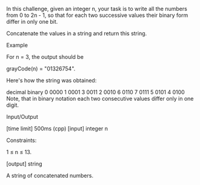 In this challenge, given an integer n, your task is to write all the numbers from 0 to 2n - 1, so that for each two successive values their binary form differ in only one bit.

Concatenate the values in a string and return this string.

Example

For n = 3, the output should be

grayCode(n) = "01326754".

Here's how the string was obtained:

decimal binary
   0     0000
   1     0001
   3     0011
   2     0010
   6     0110
   7     0111
   5     0101
   4     0100
Note, that in binary notation each two consecutive values differ only in one digit.

Input/Output

[time limit] 500ms (cpp)
[input] integer n

Constraints:

1 ≤ n ≤ 13.

[output] string

A string of concatenated numbers.
